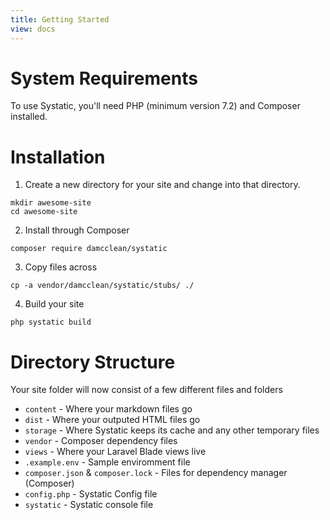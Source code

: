 ```yaml
---
title: Getting Started
view: docs
---
```


# System Requirements
To use Systatic, you'll need PHP (minimum version 7.2) and Composer installed.

# Installation
1. Create a new directory for your site and change into that directory.

```
mkdir awesome-site
cd awesome-site
```

2. Install through Composer

```
composer require damcclean/systatic
```

3. Copy files across

```
cp -a vendor/damcclean/systatic/stubs/ ./
```

4. Build your site

```
php systatic build
```

# Directory Structure
Your site folder will now consist of a few different files and folders

* `content` - Where your markdown files go
* `dist` - Where your outputed HTML files go
* `storage` - Where Systatic keeps its cache and any other temporary files
* `vendor` - Composer dependency files
* `views` - Where your Laravel Blade views live
* `.example.env` - Sample enviromment file
* `composer.json` & `composer.lock` - Files for dependency manager (Composer)
* `config.php` - Systatic Config file
* `systatic` - Systatic console file